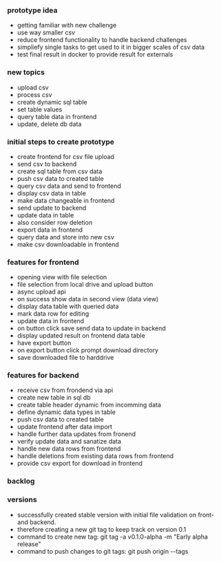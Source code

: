 ### prototype idea

- getting familiar with new challenge
- use way smaller csv
- reduce frontend functionality to handle backend challenges
- simpliefy single tasks to get used to it in bigger scales of csv data
- test final result in docker to provide result for externals

### new topics

- upload csv
- process csv
- create dynamic sql table
- set table values
- query table data in frontend
- update, delete db data

### initial steps to create prototype

- create frontend for csv file upload
- send csv to backend
- create sql table from csv data
- push csv data to created table
- query csv data and send to frontend
- display csv data in table
- make data changeable in frontend
- send update to backend
- update data in table
- also consider row deletion
- export data in frontend
- query data and store into new csv
- make csv downloadable in frontend

### features for frontend

- opening view with file selection
- file selection from local drive and upload button
- async upload api
- on success show data in second view (data view)
- display data table with queried data
- mark data row for editing
- update data in frontend
- on button click save send data to update in backend
- display updated result on frontend data table
- have export button
- on export button click prompt download directory
- save downloaded file to harddrive

### features for backend

- receive csv from frondend via api
- create new table in sql db
- create table header dynamic from incomming data
- define dynamic data types in table
- push csv data to created table
- update frontend after data import
- handle further data updates from fronend
- verify update data and sanatize data
- handle new data rows from frontend
- handle deletions from existing data rows from frontend
- provide csv export for download in frontend

### backlog

### versions

- successfully created stable version with initial file validation on front- and backend.
- therefore creating a new git tag to keep track on version 0.1
- command to create new tag: git tag -a v0.1.0-alpha -m "Early alpha release"
- command to push changes to git tags: git push origin --tags
